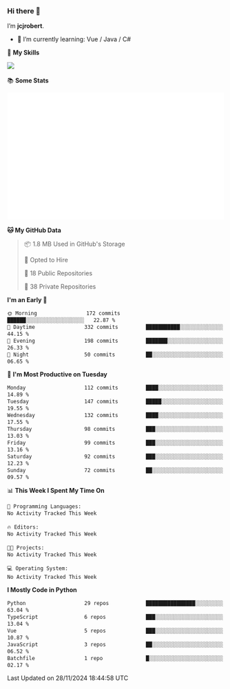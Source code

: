 ### Hi there 👋

I’m **jcjrobert**.

- 🌱 I’m currently learning: Vue / Java / C#

🌟 **My Skills**

![](https://img.shields.io/badge/-Python-3e74a2?style=flat-square&logo=Python&logoColor=fff)

📚 **Some Stats**

![](https://github.com/jcjrobert/github-stats/blob/master/generated/overview.svg)

<!--START_SECTION:waka-->
**🐱 My GitHub Data** 

> 📦 1.8 MB Used in GitHub's Storage 
 > 
> 💼 Opted to Hire
 > 
> 📜 18 Public Repositories 
 > 
> 🔑 38 Private Repositories 
 > 
**I'm an Early 🐤** 

```text
🌞 Morning                172 commits         ██████░░░░░░░░░░░░░░░░░░░   22.87 % 
🌆 Daytime                332 commits         ███████████░░░░░░░░░░░░░░   44.15 % 
🌃 Evening                198 commits         ███████░░░░░░░░░░░░░░░░░░   26.33 % 
🌙 Night                  50 commits          ██░░░░░░░░░░░░░░░░░░░░░░░   06.65 % 
```
📅 **I'm Most Productive on Tuesday** 

```text
Monday                   112 commits         ████░░░░░░░░░░░░░░░░░░░░░   14.89 % 
Tuesday                  147 commits         █████░░░░░░░░░░░░░░░░░░░░   19.55 % 
Wednesday                132 commits         ████░░░░░░░░░░░░░░░░░░░░░   17.55 % 
Thursday                 98 commits          ███░░░░░░░░░░░░░░░░░░░░░░   13.03 % 
Friday                   99 commits          ███░░░░░░░░░░░░░░░░░░░░░░   13.16 % 
Saturday                 92 commits          ███░░░░░░░░░░░░░░░░░░░░░░   12.23 % 
Sunday                   72 commits          ██░░░░░░░░░░░░░░░░░░░░░░░   09.57 % 
```


📊 **This Week I Spent My Time On** 

```text
💬 Programming Languages: 
No Activity Tracked This Week

🔥 Editors: 
No Activity Tracked This Week

🐱‍💻 Projects: 
No Activity Tracked This Week

💻 Operating System: 
No Activity Tracked This Week
```

**I Mostly Code in Python** 

```text
Python                   29 repos            ████████████████░░░░░░░░░   63.04 % 
TypeScript               6 repos             ███░░░░░░░░░░░░░░░░░░░░░░   13.04 % 
Vue                      5 repos             ███░░░░░░░░░░░░░░░░░░░░░░   10.87 % 
JavaScript               3 repos             ██░░░░░░░░░░░░░░░░░░░░░░░   06.52 % 
Batchfile                1 repo              █░░░░░░░░░░░░░░░░░░░░░░░░   02.17 % 
```




 Last Updated on 28/11/2024 18:44:58 UTC
<!--END_SECTION:waka-->
